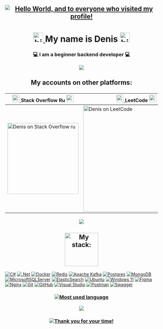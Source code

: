 <h2 align="center">
  <a href="#">
    <img src="https://capsule-render.vercel.app/api?type=waving&color=timeGradient&height=256&section=header&fontColor=ffffff&text=Hello%20World,&fontSize=75&animation=fadeIn&fontAlignY=38&desc=and%20to%20everyone%20who%20visited%20my%20profile!&descAlignY=55&descAlign=62" alt="Hello World, and to everyone who visited my profile!"/>
  </a>
</h2>
<h1 align="center">
  <a href="#">
    <img src="https://github.com/blackcater/blackcater/raw/main/images/Hi.gif" alt="hi" height="32"/>
  </a>
  My name is Denis  
  <a href="#">
    <img src="https://github.com/blackcater/blackcater/raw/main/images/Hi.gif" alt="hi" height="32"/>
  </a>
</h1>
<h3 align="center">💻 I am a beginner backend developer 💻</h3>

<h5 align="center">
  <a href="#">
    <img src="https://capsule-render.vercel.app/api?type=rect&height=1&color=timeGradient"/>
  </a>
</h5>

<h2 align="center">My accounts on other platforms:</h2>
<h3 align="center">
  <table align="center">
    <thead>
      <tr>
        <th scope="col">
          <a href="#">
            <img src="https://github.com/deniskasosiska/deniskasosiska/assets/44068354/c6a3debc-ccf3-4443-afba-910ac7735a53" height="24"/>
          </a>
          Stack Overflow Ru 
          <a href="#">
            <img src="https://github.com/deniskasosiska/deniskasosiska/assets/44068354/c6a3debc-ccf3-4443-afba-910ac7735a53" height="24"/>
          </a>
        </th>
        <th scope="col">
          <a href="#">
            <img src="https://github.com/deniskasosiska/deniskasosiska/assets/44068354/afcf3c3c-3e65-4f72-af6c-27f7745d1038" height="24"/>
          </a>
          LeetCode
          <a href="#">
            <img src="https://github.com/deniskasosiska/deniskasosiska/assets/44068354/afcf3c3c-3e65-4f72-af6c-27f7745d1038" height="24"/>
          </a>  
        </th>
      </tr>
    </thead>
    <tbody>
      <tr>
        <td>
          <a href="https://ru.stackoverflow.com/users/592447/deniska-sosiska/">
            <picture>
              <source media="(prefers-color-scheme: dark)" srcset="https://github-readme-stackoverflow.zohan.tech/?userID=592447&theme=dark&site=ru.stackoverflow">
              <source media="(prefers-color-scheme: light)" srcset="https://github-readme-stackoverflow.zohan.tech/?userID=592447&site=ru.stackoverflow">
              <img alt="Denis on Stack Overflow ru" height="234" src="https://github-readme-stackoverflow.zohan.tech/?userID=592447&theme=dark&site=ru.stackoverflow">
            </picture>
          </a>
        </td>
        <td>
          <a href="https://leetcode.com/u/DeniskaSosiSka/">
            <picture>
              <source media="(prefers-color-scheme: dark)" srcset="https://leetcard.jacoblin.cool/DeniskaSosiSka?theme=nord&ext=heatmap">
              <source media="(prefers-color-scheme: light)" srcset="https://leetcard.jacoblin.cool/DeniskaSosiSka?theme=unicorn&ext=heatmap">
              <img alt="Denis on LeetCode" width="350" src="https://leetcard.jacoblin.cool/DeniskaSosiSka?theme=nord&ext=heatmap">
            </picture>
          </a>
        </td>
      </tr>
    </tbody>
  </table>
</h3>

<h5 align="center">
  <a href="#">
    <img src="https://capsule-render.vercel.app/api?type=rect&height=1&color=timeGradient"/>
  </a>
</h5>

<h2 align="center">
  <a href="#">
    <picture>
      <source media="(prefers-color-scheme: dark)" srcset="https://capsule-render.vercel.app/api?type=venom&height=200&color=timeGradient&text=My%20stack:&fontAlign=49&reversal=false&section=header&fontColor=ffffff&fontSize=50&fontAlignY=55&strokeWidth=1&stroke=aaaaaa">
      <source media="(prefers-color-scheme: light)" srcset="https://capsule-render.vercel.app/api?type=venom&height=200&color=timeGradient&text=My%20stack:&fontAlign=49&reversal=false&section=header&fontColor=000000&fontSize=50&fontAlignY=55&strokeWidth=1&stroke=aaaaaa">
      <img alt="My stack:" height="110" src="https://capsule-render.vercel.app/api?type=venom&height=200&color=timeGradient&text=My%20stack:&fontAlign=49&reversal=false&section=header&fontColor=ffffff&fontSize=50&fontAlignY=55&strokeWidth=1&stroke=aaaaaa">
    </picture>
  </a>
</h2>

[![C#](https://img.shields.io/badge/c%23-%23239120.svg?style=for-the-badge&logo=csharp&logoColor=white)](#)
[![.Net](https://img.shields.io/badge/.NET-5C2D91?style=for-the-badge&logo=.net&logoColor=white)](#)
[![Docker](https://img.shields.io/badge/docker-%230db7ed.svg?style=for-the-badge&logo=docker&logoColor=white)](#)
[![Redis](https://img.shields.io/badge/redis-%23DD0031.svg?style=for-the-badge&logo=redis&logoColor=white)](#)
[![Apache Kafka](https://img.shields.io/badge/Apache%20Kafka-000?style=for-the-badge&logo=apachekafka)](#)
[![Postgres](https://img.shields.io/badge/postgres-%23316192.svg?style=for-the-badge&logo=postgresql&logoColor=white)](#)
[![MongoDB](https://img.shields.io/badge/MongoDB-%234ea94b.svg?style=for-the-badge&logo=mongodb&logoColor=white)](#)
[![MicrosoftSQLServer](https://img.shields.io/badge/Microsoft%20SQL%20Server-CC2927?style=for-the-badge&logo=microsoft%20sql%20server&logoColor=white)](#)
[![ElasticSearch](https://img.shields.io/badge/-ElasticSearch-005571?style=for-the-badge&logo=elasticsearch)](#)
[![Ubuntu](https://img.shields.io/badge/Ubuntu-E95420?style=for-the-badge&logo=ubuntu&logoColor=white)](#)
[![Windows 11](https://img.shields.io/badge/Windows%2011-%230079d5.svg?style=for-the-badge&logo=Windows%2011&logoColor=white)](#)
[![Figma](https://img.shields.io/badge/figma-%23F24E1E.svg?style=for-the-badge&logo=figma&logoColor=white)](#)
[![Nginx](https://img.shields.io/badge/nginx-%23009639.svg?style=for-the-badge&logo=nginx&logoColor=white)](#)
[![Git](https://img.shields.io/badge/git-%23F05033.svg?style=for-the-badge&logo=git&logoColor=white)](#)
[![GitHub](https://img.shields.io/badge/github-%23121011.svg?style=for-the-badge&logo=github&logoColor=white)](#)
[![Visual Studio](https://img.shields.io/badge/Visual%20Studio-5C2D91.svg?style=for-the-badge&logo=visual-studio&logoColor=white)](#)
[![Postman](https://img.shields.io/badge/Postman-FF6C37?style=for-the-badge&logo=postman&logoColor=white)](#)
[![Swagger](https://img.shields.io/badge/-Swagger-%23Clojure?style=for-the-badge&logo=swagger&logoColor=white)](#)

<h3 align="center">
  <a href="#">
    <img src="https://github-readme-stats.vercel.app/api/top-langs/?username=deniskasosiska&layout=compact" alt="Most used language"/>
  </a>
</h3>

<h5 align="center">
  <a href="#">
    <img src="https://capsule-render.vercel.app/api?type=rect&height=1&color=timeGradient"/>
  </a>
</h5>

<h3 align="center">
  <a href="#">
    <picture>
      <source media="(prefers-color-scheme: dark)" srcset="https://readme-typing-svg.herokuapp.com?font=Fira+Code&size=25&pause=1800&color=FFDDDD&center=true&vCenter=true&random=false&width=800&lines=If+you+liked+one+of+my+repositories%2C+put+a+star+%E2%AD%90;%E2%9D%A4+Thank+you+for+your+time!+%E2%9D%A4">
      <source media="(prefers-color-scheme: light)" srcset="https://readme-typing-svg.herokuapp.com?font=Fira+Code&size=25&pause=1800&color=220000&center=true&vCenter=true&random=false&width=800&lines=If+you+liked+one+of+my+repositories%2C+put+a+star+%E2%AD%90;%E2%9D%A4+Thank+you+for+your+time!+%E2%9D%A4">
      <img alt="Thank you for your time!" src="https://readme-typing-svg.herokuapp.com?font=Fira+Code&size=25&pause=1800&color=FFDDDD&center=true&vCenter=true&random=false&width=800&lines=If+you+liked+one+of+my+repositories%2C+put+a+star+%E2%AD%90;%E2%9D%A4+Thank+you+for+your+time!+%E2%9D%A4">
    </picture>
  </a>
</h3>

<!-- 
https://github.com/deniskasosiska/deniskasosiska/assets/44068354/259355b5-4137-47bf-81fb-60f428a769e3 
<a href="#"><img src="https://github.com/deniskasosiska/deniskasosiska/assets/44068354/b44d969a-d630-45f2-9ea7-c47cbb88ee2d" alt="Java" height="24"/></a>
<a href="#"><img src="https://github.com/deniskasosiska/deniskasosiska/assets/44068354/81ce38dd-4fa5-4fdb-be20-0ba0fbdebe61" alt="C#" height="24"/></a>
-->
